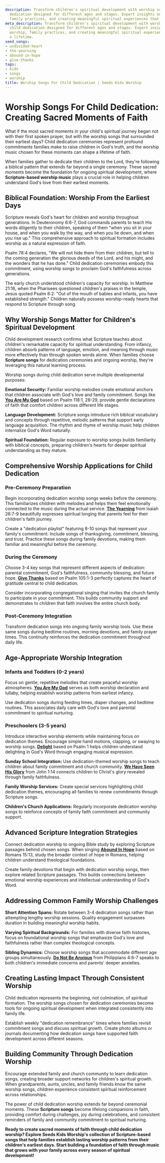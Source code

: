 ```yaml
---
description: Transform children's spiritual development with worship songs for child
  dedication designed for different ages and stages. Expert insights on reverent worship,
  family practices, and creating meaningful spiritual experiences that last a lifetime.
meta_description: Transform children's spiritual development with worship songs for
  child dedication designed for different ages and stages. Expert insights on reverent
  worship, family practices, and creating meaningful spiritual experiences that last
  a lifetime.
seed_songs:
- undivided-heart
- the-yearning
- abound-in-hope
- give-thanks
tags:
- kids
- songs
- worship
title: Worship Songs For Child Dedication | Seeds Kids Worship
---
```

# Worship Songs For Child Dedication: Creating Sacred Moments of Faith

What if the most sacred moments in your child's spiritual journey began not with their first spoken prayer, but with the worship songs that surrounded their earliest days? Child dedication ceremonies represent profound commitments families make to raise children in God's truth, and the worship music chosen for these moments can shape a lifetime of faith.

When families gather to dedicate their children to the Lord, they're following a biblical pattern that extends far beyond a single ceremony. These sacred moments become the foundation for ongoing spiritual development, where **Scripture-based worship music** plays a crucial role in helping children understand God's love from their earliest moments.

## Biblical Foundation: Worship From the Earliest Days

Scripture reveals God's heart for children and worship throughout generations. In Deuteronomy 6:6-7, God commands parents to teach His words diligently to their children, speaking of them "when you sit in your house, and when you walk by the way, and when you lie down, and when you rise up." This comprehensive approach to spiritual formation includes worship as a natural expression of faith.

Psalm 78:4 declares, "We will not hide them from their children, but tell to the coming generation the glorious deeds of the Lord, and his might, and the wonders that he has done." Child dedication ceremonies embody this commitment, using worship songs to proclaim God's faithfulness across generations.

The early church understood children's capacity for worship. In Matthew 21:16, when the Pharisees questioned children's praises in the temple, Jesus quoted Psalm 8:2: "Out of the mouth of babies and infants, you have established strength." Children naturally possess worship-ready hearts that respond to Scripture through song.

## Why Worship Songs Matter for Children's Spiritual Development

Child development research confirms what Scripture teaches about children's remarkable capacity for spiritual understanding. From infancy, children absorb patterns of language, emotion, and meaning through music more effectively than through spoken words alone. When families choose **Scripture songs** for dedication ceremonies and ongoing worship, they're leveraging this natural learning process.

Worship songs during child dedication serve multiple developmental purposes:

**Emotional Security:** Familiar worship melodies create emotional anchors that children associate with God's love and family commitment. Songs like **[You Are My God](https://seedskidsworship.com/product/you-are-my-god-psalm-1181-28-29/)** based on Psalm 118:1, 28-29, provide gentle declarations of faith that comfort children across different life stages.

**Language Development:** Scripture songs introduce rich biblical vocabulary and concepts through repetitive, melodic patterns that support early language acquisition. The rhythm and rhyme of worship music help children internalize God's Word naturally.

**Spiritual Foundation:** Regular exposure to worship songs builds familiarity with biblical concepts, preparing children's hearts for deeper spiritual understanding as they mature.

## Comprehensive Worship Applications for Child Dedication

### Pre-Ceremony Preparation

Begin incorporating dedication worship songs weeks before the ceremony. This familiarizes children with melodies and helps them feel emotionally connected to the music during the actual service. **[The Yearning](https://seedskidsworship.com/product/the-yearning-isaiah-267-9/)** from Isaiah 26:7-9 beautifully expresses spiritual longing that parents feel for their children's faith journey.

Create a "dedication playlist" featuring 8-10 songs that represent your family's commitment. Include songs of thanksgiving, commitment, blessing, and trust. Practice these songs during family devotions, making them familiar and meaningful before the ceremony.

### During the Ceremony

Choose 3-4 key songs that represent different aspects of dedication: parental commitment, God's faithfulness, community blessing, and future hope. **[Give Thanks](https://seedskidsworship.com/product/give-thanks-psalm-1051-3-2/)** based on Psalm 105:1-3 perfectly captures the heart of gratitude central to child dedication.

Consider incorporating congregational singing that invites the church family to participate in your commitment. This builds community support and demonstrates to children that faith involves the entire church body.

### Post-Ceremony Integration

Transform dedication songs into ongoing family worship tools. Use these same songs during bedtime routines, morning devotions, and family prayer times. This continuity reinforces the dedication commitment throughout daily life.

## Age-Appropriate Worship Integration

### Infants and Toddlers (0-2 years)
Focus on gentle, repetitive melodies that create peaceful worship atmospheres. **[You Are My God](https://seedskidsworship.com/product/you-are-my-god-psalm-1181-28-29/)** serves as both worship declaration and lullaby, helping establish worship patterns from earliest infancy.

Use dedication songs during feeding times, diaper changes, and bedtime routines. This associates daily care with God's love and parental commitment to spiritual nurturing.

### Preschoolers (3-5 years)
Introduce interactive worship elements while maintaining focus on dedication themes. Encourage simple hand motions, clapping, or swaying to worship songs. **[Delight](https://seedskidsworship.com/product/seeds-of-character-vol-6/)** based on Psalm 1 helps children understand delighting in God's Word through engaging musical expression.

**Sunday School Integration:** Use dedication-themed worship songs to teach children about family commitment and church community. **[We Have Seen His Glory](https://seedskidsworship.com/product/we-have-seen-his-glory-john-114-esv/)** from John 1:14 connects children to Christ's glory revealed through family faithfulness.

**Family Worship Services:** Create special services highlighting child dedication themes, encouraging all families to renew commitments through Scripture songs.

**Children's Church Applications:** Regularly incorporate dedication worship songs to reinforce concepts of family faith commitment and community support.

## Advanced Scripture Integration Strategies

Connect dedication worship to ongoing Bible study by exploring Scripture passages behind chosen songs. When singing **[Abound In Hope](https://seedskidsworship.com/product/abound-in-hope-romans-1513/)** based on Romans 15:13, study the broader context of hope in Romans, helping children understand theological foundations.

Create family devotions that begin with dedication worship songs, then explore related Scripture passages. This builds connections between emotional worship experiences and intellectual understanding of God's Word.

## Addressing Common Family Worship Challenges

**Short Attention Spans:** Rotate between 3-4 dedication songs rather than attempting lengthy worship sessions. Quality engagement surpasses duration in building meaningful worship habits.

**Varying Spiritual Backgrounds:** For families with diverse faith histories, focus on foundational worship songs that emphasize God's love and faithfulness rather than complex theological concepts.

**Sibling Dynamics:** Choose worship songs that accommodate different age groups simultaneously. **[Do Not Be Anxious](https://seedskidsworship.com/product/do-not-be-anxious-philippians-46-7-2/)** from Philippians 4:6-7 speaks to both children's immediate concerns and parents' deeper anxieties.

## Creating Lasting Impact Through Consistent Worship

Child dedication represents the beginning, not culmination, of spiritual formation. The worship songs chosen for dedication ceremonies become tools for ongoing spiritual development when integrated consistently into family life.

Establish weekly "dedication remembrance" times where families revisit commitment songs and discuss spiritual growth. Create photo albums or journals documenting how dedication songs have supported faith development across different seasons.

## Building Community Through Dedication Worship

Encourage extended family and church community to learn dedication songs, creating broader support networks for children's spiritual growth. When grandparents, aunts, uncles, and family friends know the same worship songs, children experience consistent spiritual reinforcement across relationships.

The power of child dedication worship extends far beyond ceremonial moments. These **Scripture songs** become lifelong companions in faith, providing comfort during challenges, joy during celebrations, and consistent reminders of family and community commitment to spiritual nurturing.

**Ready to create sacred moments of faith through child dedication worship? Explore Seeds Kids Worship's collection of Scripture-based songs that help families establish lasting worship patterns from their children's earliest days. Start building a foundation of faith through music that grows with your family across every season of spiritual development!**

<script type="application/ld+json">
{
  "@context": "https://schema.org",
  "@type": "Article",
  "headline": "Worship Songs For Child Dedication",
  "author": {
    "@type": "Organization",
    "name": "Seeds Kids Worship"
  },
  "publisher": {
    "@type": "Organization",
    "name": "Seeds Kids Worship",
    "logo": {
      "@type": "ImageObject",
      "url": "https://seedskidsworship.com/logo.png"
    }
  },
  "datePublished": "2025-09-08T14:09:04.050376",
  "dateModified": "2025-09-08T14:09:04.050399",
  "description": "Transform children's spiritual development with worship songs for child dedication designed for different ages and stages. Expert insights on reverent worship, ",
  "mainEntityOfPage": {
    "@type": "WebPage",
    "@id": "https://seedskidsworship.com/activities/worship-songs-for-child-dedication/"
  }
}
</script>

<script type="application/ld+json">
{
  "@context": "https://schema.org",
  "@type": "Product",
  "name": "Undivided Heart",
  "description": "Worship song asking for an undivided heart to fear God's name from Psalm 86:11-13",
  "url": "https://seedskidsworship.com/product/undivided-heart-psalm-8611-13-2/",
  "brand": {
    "@type": "Brand",
    "name": "Seeds Kids Worship"
  },
  "category": "Children's Christian Music",
  "album": "Seeds of Praise"
}
</script>

<script type="application/ld+json">
{
  "@context": "https://schema.org",
  "@type": "Product",
  "name": "The Yearning",
  "description": "A worship song about spiritual longing and yearning for God",
  "url": "https://seedskidsworship.com/product/the-yearning
